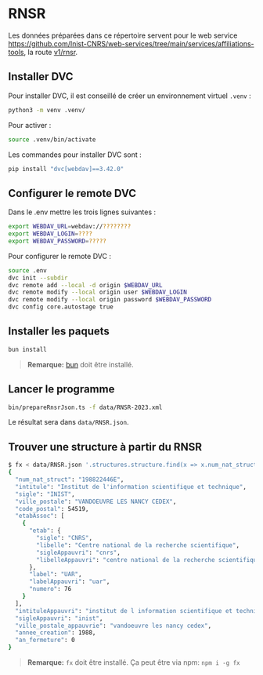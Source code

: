 # RNSR

Les données préparées dans ce répertoire servent pour le web service
<https://github.com/Inist-CNRS/web-services/tree/main/services/affiliations-tools>,
la route
[v1/rnsr](https://github.com/Inist-CNRS/web-services/tree/main/services/affiliations-tools/v1/rnsr).

## Installer DVC

Pour installer DVC, il est conseillé de créer un environnement virtuel `.venv` :

```bash
python3 -m venv .venv/
```

Pour activer :

```bash
source .venv/bin/activate
```

Les commandes pour installer DVC sont :

```bash
pip install "dvc[webdav]==3.42.0"
```

## Configurer le remote DVC

Dans le .env mettre les trois lignes suivantes :

```bash
export WEBDAV_URL=webdav://????????
export WEBDAV_LOGIN=????
export WEBDAV_PASSWORD=?????
```

Pour configurer le remote DVC :

```bash
source .env
dvc init --subdir
dvc remote add --local -d origin $WEBDAV_URL
dvc remote modify --local origin user $WEBDAV_LOGIN
dvc remote modify --local origin password $WEBDAV_PASSWORD
dvc config core.autostage true
```

## Installer les paquets

```bash
bun install
```

> **Remarque:** [bun](https://bun.sh/) doit être installé.

## Lancer le programme

```bash
bin/prepareRnsrJson.ts -f data/RNSR-2023.xml
```

Le résultat sera dans `data/RNSR.json`.

## Trouver une structure à partir du RNSR

```bash
$ fx < data/RNSR.json '.structures.structure.find(x => x.num_nat_struct ==="198822446E")'
{
  "num_nat_struct": "198822446E",
  "intitule": "Institut de l'information scientifique et technique",
  "sigle": "INIST",
  "ville_postale": "VANDOEUVRE LES NANCY CEDEX",
  "code_postal": 54519,
  "etabAssoc": [
    {
      "etab": {
        "sigle": "CNRS",
        "libelle": "Centre national de la recherche scientifique",
        "sigleAppauvri": "cnrs",
        "libelleAppauvri": "centre national de la recherche scientifique"
      },
      "label": "UAR",
      "labelAppauvri": "uar",
      "numero": 76
    }
  ],
  "intituleAppauvri": "institut de l information scientifique et technique",
  "sigleAppauvri": "inist",
  "ville_postale_appauvrie": "vandoeuvre les nancy cedex",
  "annee_creation": 1988,
  "an_fermeture": 0
}
```

> **Remarque:** `fx` doit être installé. Ça peut être via npm: `npm i -g fx`
